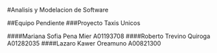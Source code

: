 #Analisis y Modelacion de Software

##Equipo Pendiente
###Proyecto Taxis Unicos

####Mariana Sofia Pena Mier A01193708
####Roberto Trevino Quiroga A01282035
####Lazaro Kawer Oreamuno A00821300
